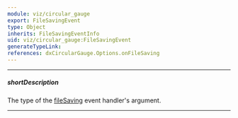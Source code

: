 ```yaml
---
module: viz/circular_gauge
export: FileSavingEvent
type: Object
inherits: FileSavingEventInfo
uid: viz/circular_gauge:FileSavingEvent
generateTypeLink: 
references: dxCircularGauge.Options.onFileSaving
---
```

---
##### shortDescription
The type of the [fileSaving]({basewidgetpath}/Events/#fileSaving) event handler's argument.

---
<!-- Description goes here -->